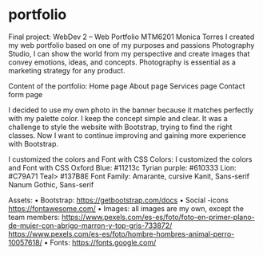 # portfolio
Final project: WebDev 2 – Web Portfolio
MTM6201
Monica Torres
I created my web portfolio based on one of my purposes and passions Photography Studio, I can show the world from my perspective and create images that convey emotions, ideas, and concepts. Photography is essential as a marketing strategy for any product.

Content of the portfolio:
Home page
About page
Services page
Contact form page

I decided to use my own photo in the banner because it matches perfectly with my palette color. I keep the concept simple and clear.
It was a challenge to style the website with Bootstrap, trying to find the right classes. Now I want to continue improving and gaining more experience with Bootstrap. 

I customized the colors and Font with CSS
Colors:
I customized the colors and Font with CSS
Oxford Blue: #11213c
Tyrian purple: #610333
Lion: #C79A71
Teal> #137B8E
Font Family:
Amarante, cursive
Kanit, Sans-serif
Nanum Gothic, Sans-serif

Assets:
•	Bootstrap: https://getbootstrap.com/docs
•	Social -icons https://fontawesome.com/
•	Images: all images are my own, except the team members:
https://www.pexels.com/es-es/foto/foto-en-primer-plano-de-mujer-con-abrigo-marron-y-top-gris-733872/
https://www.pexels.com/es-es/foto/hombre-hombres-animal-perro-10057618/
•	Fonts:  https://fonts.google.com/
